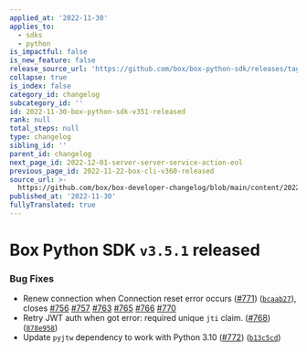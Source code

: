 ```yaml
---
applied_at: '2022-11-30'
applies_to:
  - sdks
  - python
is_impactful: false
is_new_feature: false
release_source_url: 'https://github.com/box/box-python-sdk/releases/tag/v3.5.1'
collapse: true
is_index: false
category_id: changelog
subcategory_id: ''
id: 2022-11-30-box-python-sdk-v351-released
rank: null
total_steps: null
type: changelog
sibling_id: ''
parent_id: changelog
next_page_id: 2022-12-01-server-server-service-action-eol
previous_page_id: 2022-11-22-box-cli-v360-released
source_url: >-
  https://github.com/box/box-developer-changelog/blob/main/content/2022/11-30-box-python-sdk-v351-released.md
published_at: '2022-11-30'
fullyTranslated: true
---
```

# Box Python SDK `v3.5.1` released

### Bug Fixes

* Renew connection when Connection reset error occurs ([#771][1]) ([`bcaab27`][2]), closes [#756][3] [#757][4] [#763][5] [#765][6] [#766][7] [#770][8]
* Retry JWT auth when got error: required unique `jti` claim. ([#768][9]) ([`878e958`][10])
* Update `pyjtw` dependency to work with Python 3.10 ([#772][11]) ([`b13c5cd`][12])

[1]: https://github.com/box/box-python-sdk/issues/771

[2]: https://github.com/box/box-python-sdk/commit/bcaab277c3cabba498076d066366abbaa5507904

[3]: https://github.com/box/box-python-sdk/issues/756

[4]: https://github.com/box/box-python-sdk/issues/757

[5]: https://github.com/box/box-python-sdk/issues/763

[6]: https://github.com/box/box-python-sdk/issues/765

[7]: https://github.com/box/box-python-sdk/issues/766

[8]: https://github.com/box/box-python-sdk/issues/770

[9]: https://github.com/box/box-python-sdk/issues/768

[10]: https://github.com/box/box-python-sdk/commit/878e958abfb01740656aaff42492777753e4c8ea

[11]: https://github.com/box/box-python-sdk/issues/772

[12]: https://github.com/box/box-python-sdk/commit/b13c5cd34105d3f774d3f6d35db7aaf51dd3e247
